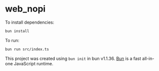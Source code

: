 # web_nopi

To install dependencies:

```bash
bun install
```

To run:

```bash
bun run src/index.ts
```

This project was created using `bun init` in bun v1.1.36. [Bun](https://bun.sh) is a fast all-in-one JavaScript runtime.
